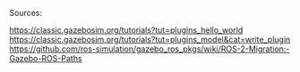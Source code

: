 Sources: 

https://classic.gazebosim.org/tutorials?tut=plugins_hello_world
https://classic.gazebosim.org/tutorials?tut=plugins_model&cat=write_plugin
https://github.com/ros-simulation/gazebo_ros_pkgs/wiki/ROS-2-Migration:-Gazebo-ROS-Paths